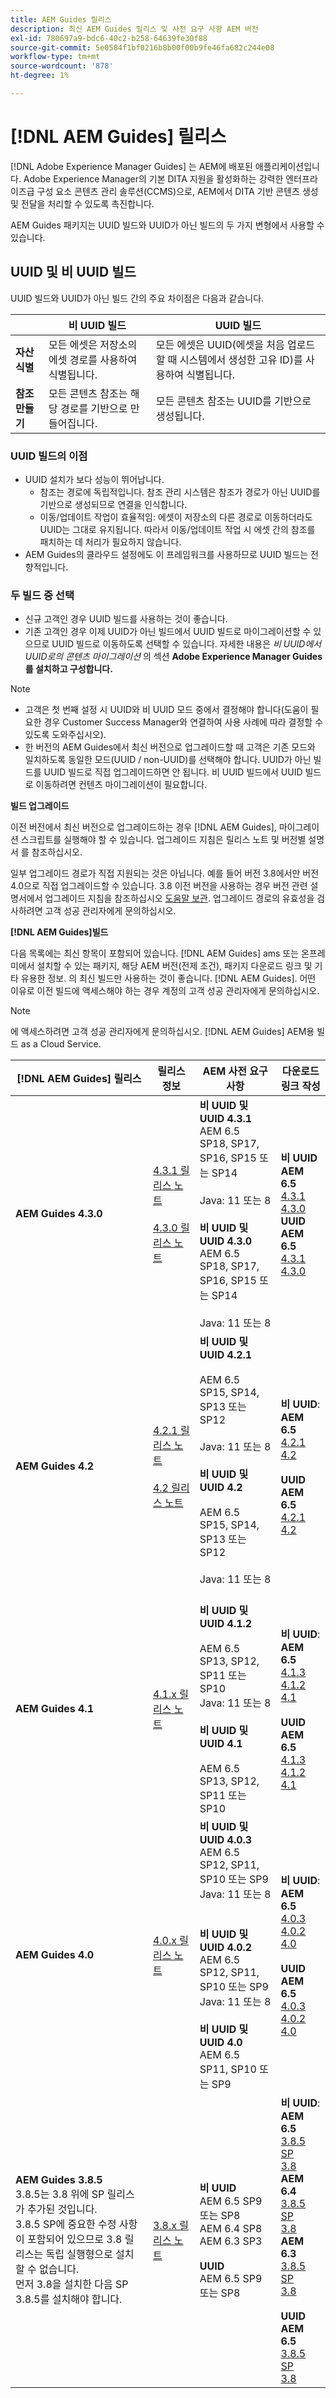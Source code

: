 ```yaml
---
title: AEM Guides 릴리스
description: 최신 AEM Guides 릴리스 및 사전 요구 사항 AEM 버전
exl-id: 780697a9-bdc6-40c2-b258-64639fe30f88
source-git-commit: 5e0584f1bf0216b8b00f00b9fe46fa682c244e08
workflow-type: tm+mt
source-wordcount: '878'
ht-degree: 1%

---
```


# [!DNL AEM Guides] 릴리스

[!DNL Adobe Experience Manager Guides] 는 AEM에 배포된 애플리케이션입니다. Adobe Experience Manager의 기본 DITA 지원을 활성화하는 강력한 엔터프라이즈급 구성 요소 콘텐츠 관리 솔루션(CCMS)으로, AEM에서 DITA 기반 콘텐츠 생성 및 전달을 처리할 수 있도록 촉진합니다.

AEM Guides 패키지는 UUID 빌드와 UUID가 아닌 빌드의 두 가지 변형에서 사용할 수 있습니다.

## UUID 및 비 UUID 빌드

UUID 빌드와 UUID가 아닌 빌드 간의 주요 차이점은 다음과 같습니다.

|  | 비 UUID 빌드 | UUID 빌드 |
|---|---|---|
| **자산 식별** | 모든 에셋은 저장소의 에셋 경로를 사용하여 식별됩니다. | 모든 에셋은 UUID(에셋을 처음 업로드할 때 시스템에서 생성한 고유 ID)를 사용하여 식별됩니다. |
| **참조 만들기** | 모든 콘텐츠 참조는 해당 경로를 기반으로 만들어집니다. | 모든 콘텐츠 참조는 UUID를 기반으로 생성됩니다. |

### UUID 빌드의 이점

* UUID 설치가 보다 성능이 뛰어납니다.
   * 참조는 경로에 독립적입니다. 참조 관리 시스템은 참조가 경로가 아닌 UUID를 기반으로 생성되므로 연결을 인식합니다.
   * 이동/업데이트 작업이 효율적임: 에셋이 저장소의 다른 경로로 이동하더라도 UUID는 그대로 유지됩니다. 따라서 이동/업데이트 작업 시 에셋 간의 참조를 패치하는 데 처리가 필요하지 않습니다.
* AEM Guides의 클라우드 설정에도 이 프레임워크를 사용하므로 UUID 빌드는 전향적입니다.


### 두 빌드 중 선택

* 신규 고객인 경우 UUID 빌드를 사용하는 것이 좋습니다.
* 기존 고객인 경우 이제 UUID가 아닌 빌드에서 UUID 빌드로 마이그레이션할 수 있으므로 UUID 빌드로 이동하도록 선택할 수 있습니다. 자세한 내용은 *비 UUID에서 UUID로의 콘텐츠 마이그레이션* 의 섹션 **Adobe Experience Manager Guides를 설치하고 구성합니다.**

>[!NOTE]
>
>* 고객은 첫 번째 설정 시 UUID와 비 UUID 모드 중에서 결정해야 합니다(도움이 필요한 경우 Customer Success Manager와 연결하여 사용 사례에 따라 결정할 수 있도록 도와주십시오).
>* 한 버전의 AEM Guides에서 최신 버전으로 업그레이드할 때 고객은 기존 모드와 일치하도록 동일한 모드(UUID / non-UUID)를 선택해야 합니다. UUID가 아닌 빌드를 UUID 빌드로 직접 업그레이드하면 안 됩니다. 비 UUID 빌드에서 UUID 빌드로 이동하려면 컨텐츠 마이그레이션이 필요합니다.

**빌드 업그레이드**

이전 버전에서 최신 버전으로 업그레이드하는 경우 [!DNL AEM Guides], 마이그레이션 스크립트를 실행해야 할 수 있습니다. 업그레이드 지침은 릴리스 노트 및 버전별 설명서 를 참조하십시오.

일부 업그레이드 경로가 직접 지원되는 것은 아닙니다. 예를 들어 버전 3.8에서만 버전 4.0으로 직접 업그레이드할 수 있습니다. 3.8 이전 버전을 사용하는 경우 버전 관련 설명서에서 업그레이드 지침을 참조하십시오 [도움말 보관](https://helpx.adobe.com/xml-documentation-for-experience-manager/archive.html).
업그레이드 경로의 유효성을 검사하려면 고객 성공 관리자에게 문의하십시오.

**[!DNL AEM Guides]빌드**

다음 목록에는 최신 항목이 포함되어 있습니다. [!DNL AEM Guides] ams 또는 온프레미에서 설치할 수 있는 패키지, 해당 AEM 버전(전제 조건), 패키지 다운로드 링크 및 기타 유용한 정보. 의 최신 빌드만 사용하는 것이 좋습니다. [!DNL AEM Guides]. 어떤 이유로 이전 빌드에 액세스해야 하는 경우 계정의 고객 성공 관리자에게 문의하십시오.

>[!NOTE]
>
>에 액세스하려면 고객 성공 관리자에게 문의하십시오. [!DNL AEM Guides] AEM용 빌드 as a Cloud Service.

| [!DNL AEM Guides] 릴리스 | 릴리스 정보 | AEM 사전 요구 사항 | 다운로드 링크 작성 |
|---|---|---|---|
| **AEM Guides 4.3.0** | [4.3.1 릴리스 노트](./release-notes-4.3.1.md)<br><br>[4.3.0 릴리스 노트](./release-notes-4.3.md) | **비 UUID 및 UUID 4.3.1** <br>AEM 6.5 SP18, SP17, SP16, SP15 또는 SP14 <br><br>   Java: 11 또는 8 <br><br> **비 UUID 및 UUID 4.3.0** <br>AEM 6.5 SP18, SP17, SP16, SP15 또는 SP14 <br><br>   Java: 11 또는 8 | **비 UUID AEM 6.5** <br> [4.3.1](https://experience.adobe.com/#/downloads/content/software-distribution/en/aem.html?package=%2Fcontent%2Fsoftware-distribution%2Fen%2Fdetails.html%2Fcontent%2Fdam%2Faem%2Fpublic%2Faemdox%2F4-3-1%2Fcom.adobe.fmdita-6.5-4.3.1.390.zip) <br> [4.3.0](https://experience.adobe.com/#/downloads/content/software-distribution/en/aem.html?package=%2Fcontent%2Fsoftware-distribution%2Fen%2Fdetails.html%2Fcontent%2Fdam%2Faem%2Fpublic%2Faemdox%2F4-3%2Fcom.adobe.fmdita-6.5-4.3.0.347.zip)<br> **UUID AEM 6.5** <br> [4.3.1](https://experience.adobe.com/#/downloads/content/software-distribution/en/aem.html?package=%2Fcontent%2Fsoftware-distribution%2Fen%2Fdetails.html%2Fcontent%2Fdam%2Faem%2Fpublic%2Faemdox%2F4-3-1%2Fcom.adobe.fmdita-6.5-uuid-4.3.1.390.zip)<br>[4.3.0](https://experience.adobe.com/#/downloads/content/software-distribution/en/aem.html?package=%2Fcontent%2Fsoftware-distribution%2Fen%2Fdetails.html%2Fcontent%2Fdam%2Faem%2Fpublic%2Faemdox%2F4-3%2Fcom.adobe.fmdita-6.5-uuid-4.3.0.347.zip) |
| **AEM Guides 4.2** | [4.2.1 릴리스 노트](/help/product-guide/release-info/release-notes-4.2.1.md)<br> <br> [4.2 릴리스 노트](/help/product-guide/release-info/release-notes-4.2.md) | **비 UUID 및 UUID 4.2.1**<br><br> AEM 6.5 SP15, SP14, SP13 또는 SP12 <br><br>Java: 11 또는 8 <br><br>**비 UUID 및 UUID 4.2**<br><br> AEM 6.5 SP15, SP14, SP13 또는 SP12 <br><br>Java: 11 또는 8<br><br> | **비 UUID**: <br> **AEM 6.5** <br>[4.2.1](https://experience.adobe.com/#/downloads/content/software-distribution/en/aem.html?package=%2Fcontent%2Fsoftware-distribution%2Fen%2Fdetails.html%2Fcontent%2Fdam%2Faem%2Fpublic%2Faemdox%2F4-2-1%2F4-2-1-non-uuid%2Fcom.adobe.fmdita-6.5-4.2.1.270.zip)<br>[4.2](https://experience.adobe.com/#/downloads/content/software-distribution/en/aem.html?package=%2Fcontent%2Fsoftware-distribution%2Fen%2Fdetails.html%2Fcontent%2Fdam%2Faem%2Fpublic%2Faemdox%2F4-2%2F4-2-non-uuid%2Fcom.adobe.fmdita-6.5-4.2.229.zip)<br><br> **UUID** <br>**AEM 6.5** <br>[4.2.1](https://experience.adobe.com/#/downloads/content/software-distribution/en/aem.html?package=%2Fcontent%2Fsoftware-distribution%2Fen%2Fdetails.html%2Fcontent%2Fdam%2Faem%2Fpublic%2Faemdox%2F4-2-1%2F4-2-1-uuid%2Fcom.adobe.fmdita-6.5-uuid-4.2.1.270.zip)<br>[4.2](https://experience.adobe.com/#/downloads/content/software-distribution/en/aem.html?package=%2Fcontent%2Fsoftware-distribution%2Fen%2Fdetails.html%2Fcontent%2Fdam%2Faem%2Fpublic%2Faemdox%2F4-2%2F4-2-uuid%2Fcom.adobe.fmdita-6.5-uuid-4.2.229.zip)<br> |
| **AEM Guides 4.1** | [4.1.x 릴리스 노트](/help/product-guide/release-info/release-notes-4.1.md) | **비 UUID 및 UUID 4.1.2**<br><br> AEM 6.5 SP13, SP12, SP11 또는 SP10 <br>Java: 11 또는 8 <br><br>**비 UUID 및 UUID 4.1**<br><br> AEM 6.5 SP13, SP12, SP11 또는 SP10 | **비 UUID**: <br> **AEM 6.5** <br>[4.1.3](https://experience.adobe.com/#/downloads/content/software-distribution/en/aem.html?package=%2Fcontent%2Fsoftware-distribution%2Fen%2Fdetails.html%2Fcontent%2Fdam%2Faem%2Fpublic%2Faemdox%2F4-1-3%2F4-1-3-non-uuid%2Fcom.adobe.fmdita-6.5-sp-4.1.3.2.zip)<br>[4.1.2](https://experience.adobe.com/#/downloads/content/software-distribution/en/aem.html?package=%2Fcontent%2Fsoftware-distribution%2Fen%2Fdetails.html%2Fcontent%2Fdam%2Faem%2Fpublic%2Faemdox%2F4-1-2%2F4-1-2-non-uuid%2Fcom.adobe.fmdita-6.5-sp-4.1.2.11.zip)<br>[4.1](https://experience.adobe.com/#/downloads/content/software-distribution/en/aem.html?package=%2Fcontent%2Fsoftware-distribution%2Fen%2Fdetails.html%2Fcontent%2Fdam%2Faem%2Fpublic%2Faemdox%2F4-1%2F4-1-non-uuid%2Fcom.adobe.fmdita-6.5-4.1.159.zip)<br><br> **UUID** <br>**AEM 6.5** <br>[4.1.3](https://experience.adobe.com/#/downloads/content/software-distribution/en/aem.html?package=%2Fcontent%2Fsoftware-distribution%2Fen%2Fdetails.html%2Fcontent%2Fdam%2Faem%2Fpublic%2Faemdox%2F4-1-3%2F4-1-3-uuid%2Fcom.adobe.fmdita.uuid-6.5-sp-4.1.3.2.zip)<br>[4.1.2](https://experience.adobe.com/#/downloads/content/software-distribution/en/aem.html?package=%2Fcontent%2Fsoftware-distribution%2Fen%2Fdetails.html%2Fcontent%2Fdam%2Faem%2Fpublic%2Faemdox%2F4-1-2%2F4-1-2-uuid%2Fcom.adobe.fmdita.uuid-6.5-sp-4.1.2.11.zip)<br>[4.1](https://experience.adobe.com/#/downloads/content/software-distribution/en/aem.html?package=%2Fcontent%2Fsoftware-distribution%2Fen%2Fdetails.html%2Fcontent%2Fdam%2Faem%2Fpublic%2Faemdox%2F4-1%2F4-1-uuid%2Fcom.adobe.fmdita-6.5-uuid-4.1.159.zip) |
| **AEM Guides 4.0** | [4.0.x 릴리스 노트](https://helpx.adobe.com/xml-documentation-for-experience-manager/release-note/release-notes-xml-documentation-solution-4-0.html) | **비 UUID 및 UUID 4.0.3**<br> AEM 6.5 SP12, SP11, SP10 또는 SP9 <br>Java: 11 또는 8 <br><br> <br>**비 UUID 및 UUID 4.0.2** <br> AEM 6.5 SP12, SP11, SP10 또는 SP9 <br>Java: 11 또는 8 <br><br> **비 UUID 및 UUID 4.0** <br> AEM 6.5 SP11, SP10 또는 SP9 | **비 UUID**: <br> **AEM 6.5** <br>[4.0.3](https://experience.adobe.com/#/downloads/content/software-distribution/en/aem.html?package=%2Fcontent%2Fsoftware-distribution%2Fen%2Fdetails.html%2Fcontent%2Fdam%2Faem%2Fpublic%2Faemdox%2F4-0-3%2F4-0-2-non-uuid%2Fcom.adobe.fmdita-6.5-hotfix-4.0.3.1.zip)<br>[4.0.2](https://experience.adobe.com/#/downloads/content/software-distribution/en/aem.html?package=%2Fcontent%2Fsoftware-distribution%2Fen%2Fdetails.html%2Fcontent%2Fdam%2Faem%2Fpublic%2Faemdox%2F4-0-2%2F4-0-2-non-uuid%2Fcom.adobe.fmdita-6.5-sp-4.0.2.10.zip)  <br> [4.0](https://experience.adobe.com/#/downloads/content/software-distribution/en/aem.html?package=/content/software-distribution/en/details.html/content/dam/aem/public/aemdox/4-0/4-0-non-uuid/com.adobe.fmdita-6.5-4.0.70.zip)  <br><br> **UUID** <br>**AEM 6.5**  <br>[4.0.3](https://experience.adobe.com/#/downloads/content/software-distribution/en/aem.html?package=%2Fcontent%2Fsoftware-distribution%2Fen%2Fdetails.html%2Fcontent%2Fdam%2Faem%2Fpublic%2Faemdox%2F4-0-3%2F4-0-3-uuid%2Fcom.adobe.fmdita.uuid-6.5-hotfix-4.0.3.1.zip) <br>[4.0.2](https://experience.adobe.com/#/downloads/content/software-distribution/en/aem.html?package=%2Fcontent%2Fsoftware-distribution%2Fen%2Fdetails.html%2Fcontent%2Fdam%2Faem%2Fpublic%2Faemdox%2F4-0-2%2F4-0-2-uuid%2Fcom.adobe.fmdita.uuid-6.5-sp-4.0.2.10.zip)<br> [4.0](https://experience.adobe.com/#/downloads/content/software-distribution/en/aem.html?package=/content/software-distribution/en/details.html/content/dam/aem/public/aemdox/4-0/4-0-uuid/com.adobe.fmdita-6.5-uuid-4.0.70.zip) |
| **AEM Guides 3.8.5** <br> 3.8.5는 3.8 위에 SP 릴리스가 추가된 것입니다. <br>3.8.5 SP에 중요한 수정 사항이 포함되어 있으므로 3.8 릴리스는 독립 실행형으로 설치할 수 없습니다. <br>먼저 3.8을 설치한 다음 SP 3.8.5를 설치해야 합니다. | [3.8.x 릴리스 노트](https://helpx.adobe.com/xml-documentation-for-experience-manager/release-note/release-notes-xml-documentation-solution-3-8.html) | **비 UUID** <br> AEM 6.5 SP9 또는 SP8 <br> AEM 6.4 SP8 <br> AEM 6.3 SP3 <br><br> **UUID** <br> AEM 6.5 SP9 또는 SP8 | **비 UUID**: <br> **AEM 6.5** <br> [3.8.5 SP](https://experience.adobe.com/#/downloads/content/software-distribution/en/aem.html?package=/content/software-distribution/en/details.html/content/dam/aem/public/aemdox/3-8-5/com.adobe.fmdita-6.5-hotfix-3.8.5.2.zip) <br>[3.8](https://experience.adobe.com/#/downloads/content/software-distribution/en/aem.html?package=/content/software-distribution/en/details.html/content/dam/aem/public/aemdox/3-8/com.adobe.fmdita-6.5-3.8.166.zip)<br> **AEM 6.4** <br> [3.8.5 SP](https://experience.adobe.com/#/downloads/content/software-distribution/en/aem.html?package=/content/software-distribution/en/details.html/content/dam/aem/public/aemdox/3-8-5/com.adobe.fmdita-6.4-hotfix-3.8.5.1.zip) <br>[3.8](https://experience.adobe.com/#/downloads/content/software-distribution/en/aem.html?package=/content/software-distribution/en/details.html/content/dam/aem/public/aemdox/3-8/com.adobe.fmdita-6.4-3.8.166.zip) <br> **AEM 6.3** <br> [3.8.5 SP](https://experience.adobe.com/#/downloads/content/software-distribution/en/aem.html?package=/content/software-distribution/en/details.html/content/dam/aem/public/aemdox/3-8-5/com.adobe.fmdita-6.3-hotfix-3.8.5.1.zip) <br>[3.8](https://experience.adobe.com/#/downloads/content/software-distribution/en/aem.html?package=/content/software-distribution/en/details.html/content/dam/aem/public/aemdox/3-8/com.adobe.fmdita-6.3-3.8.166.zip) <br><br> **UUID** <br>**AEM 6.5** <br> [3.8.5 SP](https://experience.adobe.com/#/downloads/content/software-distribution/en/aem.html?package=/content/software-distribution/en/details.html/content/dam/aem/public/aemdox/3-8-5uuid/com.adobe.fmdita.uuid-6.5-hotfix-3.8.5.2.zip) <br> [3.8](https://experience.adobe.com/#/downloads/content/software-distribution/en/aem.html?package=/content/software-distribution/en/details.html/content/dam/aem/public/aemdox/3-8uuid/com.adobe.fmdita.uuid-6.5-3.8.168.zip) |
